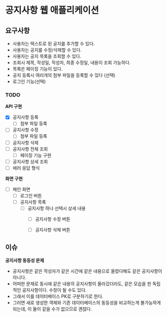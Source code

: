 # 공지사항 웹 애플리케이션
## 요구사항
- 사용자는 텍스트로 된 공지를 추가할 수 있다.
- 사용자는 공지를 수정/삭제할 수 있다.
- 사용자는 공지 목록을 조회할 수 있다.
- 조회시 제목, 작성일, 작성자, 최종 수정일, 내용이 조회 가능하다.
- 목록은 페이징 기능이 있다.
- 공지 등록시 여러개의 첨부 파일을 등록할 수 있다 (선택)
- 로그인 기능(선택)

### TODO
**API 구현**
- [x] 공지사항 등록
  - [ ] 첨부 파일 등록
- [ ] 공지사항 수정
  - [ ] 첨부 파일 등록
- [ ] 공지사항 삭제
- [ ] 공지사항 전체 조회
  - [ ] 페이징 기능 구현
- [ ] 공지사항 상세 조회
- [ ] 에러 응답 형식

**화면 구현**
- [ ] 메인 화면 
  - [ ] 로그인 버튼
  - [ ] 공지사항 목록
    - [ ] 공지사항 하나 선택시 상세 내용
      - [ ] 공지사항 수정 버튼
      - [ ] 공지사항 삭제 버튼
    

## 이슈
**공지사항 동등성 문제**
- 공지사항은 같은 작성자가 같은 시간에 같은 내용으로 올렸다해도 같은 공지사항이 아니다.
- 어떠한 문제로 동시에 같은 내용의 공지사항이 올라갔더라도, 같은 모습을 한 독립적인 공지사항이다. 수정이 될 수도 있다.
- 그래서 이를 데이터베이스 PK로 구분하기로 한다.
- 그러면 새로 생성한 객체와 기존 데이터베이스의 동등성을 비교하는게 불가능하게 되는데, 이 둘이 같을 수가 없으므로 괜찮다.